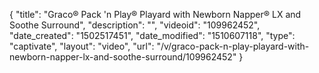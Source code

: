 {
    "title": "Graco&reg; Pack 'n Play&reg; Playard with Newborn Napper&reg; LX and Soothe Surround",
    "description": "",
    "videoid": "109962452",
    "date_created": "1502517451",
    "date_modified": "1510607118",
    "type": "captivate",
    "layout": "video",
    "url": "\/v\/graco-pack-n-play-playard-with-newborn-napper-lx-and-soothe-surround\/109962452"
}